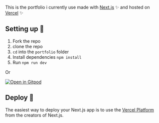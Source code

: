This is the portfolio i currently use made with [Next.js](https://nextjs.org/) ✨ and hosted on [Vercel](https://vercel/com) ✨

## Setting up 🍒

1. Fork the repo 
2. clone the repo
3. ``cd`` into the ```portfolio``` folder
4. Install dependencies ```npm install```
5. Run ```npm run dev```

Or 

[![Open in Gitpod](https://gitpod.io/button/open-in-gitpod.svg)](https://gitpod.io/#https://github.com/TakshakRamteke/portfolio)

## Deploy 🚀

The easiest way to deploy your Next.js app is to use the [Vercel Platform](https://vercel.com/new?utm_medium=default-template&filter=next.js&utm_source=create-next-app&utm_campaign=create-next-app-readme) from the creators of Next.js.
